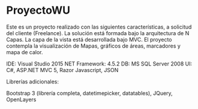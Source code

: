 # ProyectoWU
Este es un proyecto realizado con las siguientes características, a solicitud del cliente (Freelance).
La solución está formada bajo la arquitectura de N Capas.
La capa de la vista está desarrollada bajo MVC.
El proyecto contempla la visualización de Mapas, gráficos de áreas, marcadores y mapa de calor.

IDE: Visual Studio 2015
NET Framework: 4.5.2
DB: MS SQL Server 2008
UI: C#, ASP.NET MVC 5, Razor
Javascript, JSON


Librerías adicionales:

Bootstrap 3 (librería completa, datetimepicker, datatables),
JQuery, 
OpenLayers

